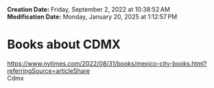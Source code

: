 <div><b>Creation Date:</b> Friday, September 2, 2022 at 10:38:52 AM<br></div>
<div><b>Modification Date:</b> Monday, January 20, 2025 at 1:12:57 PM<br></div>
<div><h1>Books about CDMX</h1></div>
<div><a href=https://www.nytimes.com/2022/08/31/books/mexico-city-books.html?referringSource=articleShare>https://www.nytimes.com/2022/08/31/books/mexico-city-books.html?referringSource=articleShare</a><br></div>
<div> Cdmx</div>


